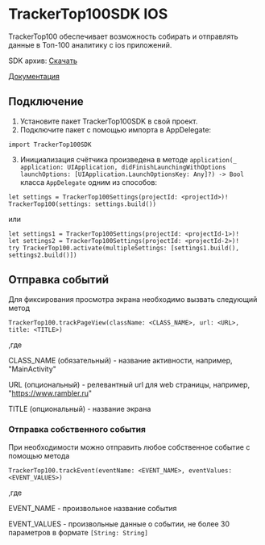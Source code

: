 # TrackerTop100SDK IOS
TrackerTop100 обеспечивает возможность собирать и отправлять данные в Топ-100 аналитику с ios приложений.

SDK архив: [Скачать](https://github.com/top-100-writer/top100-tracker-ios-sdk/releases/download/1.6.0/TrackerTop100SDK.xcframework.zip)

[Документация](https://top-100-writer.gitbook.io/top100-documentation/ios-sdk-beta)

## Подключение
1. Установите пакет TrackerTop100SDK в свой проект.
2. Подключите пакет с помощью импорта в AppDelegate:
```
import TrackerTop100SDK
``` 
3. Инициализация счётчика произведена в методе `application(_ application: UIApplication, didFinishLaunchingWithOptions launchOptions: [UIApplication.LaunchOptionsKey: Any]?) -> Bool` класса `AppDelegate` одним из способов:
```
let settings = TrackerTop100Settings(projectId: <projectId>)!
TrackerTop100(settings: settings.build())
```
или
```
let settings1 = TrackerTop100Settings(projectId: <projectId-1>)!
let settings2 = TrackerTop100Settings(projectId: <projectId-2>)!
try TrackerTop100.activate(multipleSettings: [settings1.build(), settings2.build()])
```

## Отправка событий
Для фиксирования просмотра экрана необходимо вызвать следующий метод
```
TrackerTop100.trackPageView(className: <CLASS_NAME>, url: <URL>, title: <TITLE>)
```
,где 

CLASS_NAME (обязательный) - название активности, например, "MainActivity"

URL (опциональный) - релевантный url для web страницы, например, "https://www.rambler.ru"

TITLE (опциональный) - название экрана

### Отправка собственного события
При необходимости можно отправить любое собственное событие с помощью метода
```
TrackerTop100.trackEvent(eventName: <EVENT_NAME>, eventValues: <EVENT_VALUES>)
```
,где

EVENT_NAME - произвольное название события

EVENT_VALUES - произвольные данные о событии, не более 30 параметров в формате `[String: String]`
